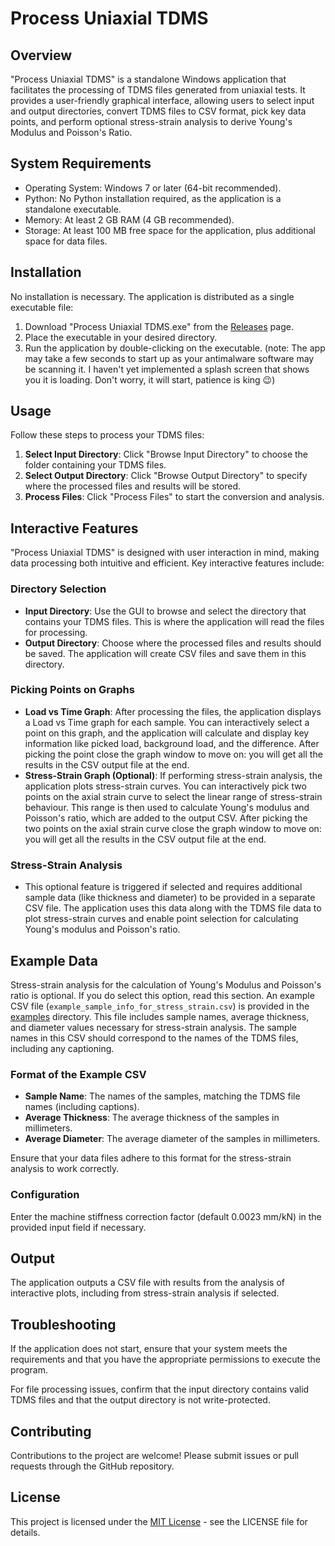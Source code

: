 # Process Uniaxial TDMS

## Overview
"Process Uniaxial TDMS" is a standalone Windows application that facilitates the processing of TDMS files generated from uniaxial tests. It provides a user-friendly graphical interface, allowing users to select input and output directories, convert TDMS files to CSV format, pick key data points, and perform optional stress-strain analysis to derive Young's Modulus and Poisson's Ratio.

## System Requirements
- Operating System: Windows 7 or later (64-bit recommended).
- Python: No Python installation required, as the application is a standalone executable.
- Memory: At least 2 GB RAM (4 GB recommended).
- Storage: At least 100 MB free space for the application, plus additional space for data files.

## Installation
No installation is necessary. The application is distributed as a single executable file:

1. Download "Process Uniaxial TDMS.exe" from the [Releases](https://github.com/jessezondervan/Process-Uniaxial-TDMS/releases/) page.
2. Place the executable in your desired directory.
3. Run the application by double-clicking on the executable. (note: The app may take a few seconds to start up as your antimalware software may be scanning it. I haven't yet implemented a splash screen that shows you it is loading. Don't worry, it will start, patience is king 😉)

## Usage
Follow these steps to process your TDMS files:

1. **Select Input Directory**: Click "Browse Input Directory" to choose the folder containing your TDMS files.
2. **Select Output Directory**: Click "Browse Output Directory" to specify where the processed files and results will be stored.
3. **Process Files**: Click "Process Files" to start the conversion and analysis. 

## Interactive Features
"Process Uniaxial TDMS" is designed with user interaction in mind, making data processing both intuitive and efficient. Key interactive features include:

### Directory Selection
- **Input Directory**: Use the GUI to browse and select the directory that contains your TDMS files. This is where the application will read the files for processing.
- **Output Directory**: Choose where the processed files and results should be saved. The application will create CSV files and save them in this directory.

### Picking Points on Graphs
- **Load vs Time Graph**: After processing the files, the application displays a Load vs Time graph for each sample. You can interactively select a point on this graph, and the application will calculate and display key information like picked load, background load, and the difference. After picking the point close the graph window to move on: you will get all the results in the CSV output file at the end.
- **Stress-Strain Graph (Optional)**: If performing stress-strain analysis, the application plots stress-strain curves. You can interactively pick two points on the axial strain curve to select the linear range of stress-strain behaviour. This range is then used to calculate Young's modulus and Poisson's ratio, which are added to the output CSV. After picking the two points on the axial strain curve close the graph window to move on: you will get all the results in the CSV output file at the end.

### Stress-Strain Analysis
- This optional feature is triggered if selected and requires additional sample data (like thickness and diameter) to be provided in a separate CSV file. The application uses this data along with the TDMS file data to plot stress-strain curves and enable point selection for calculating Young's modulus and Poisson's ratio.

## Example Data
Stress-strain analysis for the calculation of Young's Modulus and Poisson's ratio is optional. If you do select this option, read this section.
An example CSV file (`example_sample_info_for_stress_strain.csv`) is provided in the [examples](https://github.com/jessezondervan/Process-Uniaxial-TDMS/tree/main/examples) directory. This file includes sample names, average thickness, and diameter values necessary for stress-strain analysis. The sample names in this CSV should correspond to the names of the TDMS files, including any captioning.

### Format of the Example CSV
- **Sample Name**: The names of the samples, matching the TDMS file names (including captions).
- **Average Thickness**: The average thickness of the samples in millimeters.
- **Average Diameter**: The average diameter of the samples in millimeters.

Ensure that your data files adhere to this format for the stress-strain analysis to work correctly.

### Configuration
Enter the machine stiffness correction factor (default 0.0023 mm/kN) in the provided input field if necessary.

## Output
The application outputs a CSV file with results from the analysis of interactive plots, including from stress-strain analysis if selected.

## Troubleshooting
If the application does not start, ensure that your system meets the requirements and that you have the appropriate permissions to execute the program.

For file processing issues, confirm that the input directory contains valid TDMS files and that the output directory is not write-protected.

## Contributing
Contributions to the project are welcome! Please submit issues or pull requests through the GitHub repository.

## License
This project is licensed under the [MIT License](https://github.com/jessezondervan/Process-Uniaxial-TDMS/blob/main/LICENSE) - see the LICENSE file for details.

